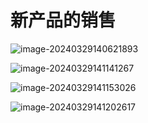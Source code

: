 # 新产品的销售

![image-20240329140621893](C:\Users\zxm\AppData\Roaming\Typora\typora-user-images\image-20240329140621893.png)

![image-20240329141141267](C:\Users\zxm\AppData\Roaming\Typora\typora-user-images\image-20240329141141267.png)

![image-20240329141153026](C:\Users\zxm\AppData\Roaming\Typora\typora-user-images\image-20240329141153026.png)

![image-20240329141202617](C:\Users\zxm\AppData\Roaming\Typora\typora-user-images\image-20240329141202617.png)